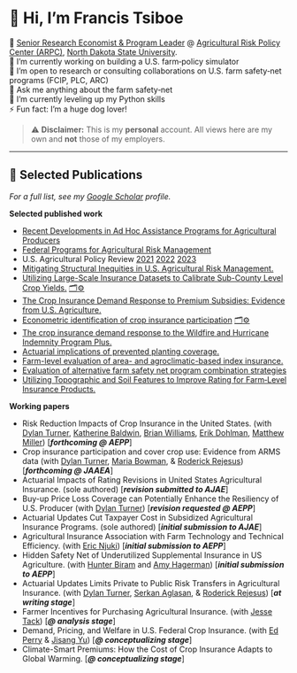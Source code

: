 # 👋 Hi, I’m Francis Tsiboe

🏢 [Senior Research Economist & Program Leader](https://www.arpc-ndsu.com/team/francis-tsiboe) @ [Agricultural Risk Policy Center (ARPC)](https://www.arpc-ndsu.com/), [North Dakota State University](https://www.ndsu.edu/).  
🔭 I’m currently working on building a U.S. farm‑policy simulator  
👯 I’m open to research or consulting collaborations on U.S. farm safety‑net programs (FCIP, PLC, ARC)  
💬 Ask me anything about the farm safety‑net  
🌱 I’m currently leveling up my Python skills  
⚡ Fun fact: I’m a huge dog lover!

> ⚠️ **Disclaimer:** This is my **personal** account. All views here are my own and **not** those of my employers.

---

## 📝 Selected Publications

_For a full list, see my [Google Scholar](https://scholar.google.com/citations?user=ox2t_YIAAAAJ&hl=en) profile._

**Selected published work**
* [Recent Developments in Ad Hoc Assistance Programs for Agricultural Producers](https://doi.org/10.32747/2024.8633521.ers)
* [Federal Programs for Agricultural Risk Management](https://dx.doi.org/10.32747/2023.8321812.ers)
* U.S. Agricultural Policy Review   [2021](https://www.ers.usda.gov/publications/pub-details?pubid=105901)    [2022](https://doi.org/10.32747/2023.8134363.ers)    [2023](https://doi.org/10.32747/2024.8754393.ers)  
* [Mitigating Structural Inequities in U.S. Agricultural Risk Management.](https://doi.org/10.1017/aae.2024.29)
* [Utilizing Large-Scale Insurance Datasets to Calibrate Sub-County Level Crop Yields.](https://doi.org/10.1111/jori.12494)    [🗂️⚙️](https://github.com/ftsiboe/US-FarmSafetyNet-Lab/tree/main/fcip_calibrated_yields)
* [The Crop Insurance Demand Response to Premium Subsidies: Evidence from U.S. Agriculture.](https://doi.org/10.1016/j.foodpol.2023.102505)
* [Econometric identification of crop insurance participation](https://doi.org/10.1017/age.2023.13)    [🗂️⚙️](https://github.com/ftsiboe/US-FarmSafetyNet-Lab/tree/main/crop_insurance_instruments)
* [The crop insurance demand response to the Wildfire and Hurricane Indemnity Program Plus.](https://doi.org/10.1002/aepp.13314)
* [Actuarial implications of prevented planting coverage.](https://doi.org/10.1002/aepp.13471) 
* [Farm-level evaluation of area- and agroclimatic-based index insurance.](https://doi.org/10.1002/jaa2.77)
* [Evaluation of alternative farm safety net program combination strategies](https://doi.org/10.1108/AFR-11-2023-0150)
* [Utilizing Topographic and Soil Features to Improve Rating for Farm‐Level Insurance Products.](https://doi.org/10.1111/ajae.12218)

**Working papers**
* Risk Reduction Impacts of Crop Insurance in the United States. (with [Dylan Turner](https://scholar.google.com/citations?user=XFmCbrwAAAAJ&hl=en), [Katherine Baldwin](https://scholar.google.com/citations?user=ZAIOP_AAAAAJ&hl=en), [Brian Williams](https://scholar.google.com/citations?hl=en&user=K9X2MkEAAAAJ), [Erik Dohlman](https://scholar.google.com/citations?view_op=list_works&hl=en&user=mu80hNIAAAAJ), [Matthew Miller](https://www.ers.usda.gov/authors/ers-staff-directory/matthew-miller)) [***forthcoming @ AEPP***]
* Crop insurance participation and cover crop use: Evidence from ARMS data (with [Dylan Turner](https://scholar.google.com/citations?user=XFmCbrwAAAAJ&hl=en), [Maria Bowman](https://scholar.google.com/citations?user=R_D5t8cAAAAJ), & [Roderick Rejesus](https://scholar.google.com/citations?user=uqa7Si8AAAAJ&hl=en&oi=ao)) [***forthcoming @ JAAEA***]
* Actuarial Impacts of Rating Revisions in United States Agricultural Insurance. (sole authored) [***revision submitted to AJAE***]
* Buy-up Price Loss Coverage can Potentially Enhance the Resiliency of U.S. Producer (with [Dylan Turner](https://scholar.google.com/citations?user=XFmCbrwAAAAJ&hl=en)) [***revision requested @ AEPP***]
* Actuarial Updates Cut Taxpayer Cost in Subsidized Agricultural Insurance Programs. (sole authored) [***initial submission to AJAE***]
* Agricultural Insurance Association with Farm Technology and Technical Efficiency. (with [Eric Njuki](https://scholar.google.com/citations?user=WpdtAwYAAAAJ&hl=en&oi=ao)) [***initial submission to AEPP***]
* Hidden Safety Net of Underutilized Supplemental Insurance in US Agriculture. (with [Hunter Biram](https://scholar.google.com/citations?user=YSNo4bkAAAAJ&hl=en&oi=ao) and [Amy Hagerman](https://scholar.google.com/citations?user=zU7DmEwAAAAJ&hl=en&oi=ao)) [***initial submission to AEPP***]
* Actuarial Updates Limits Private to Public Risk Transfers in Agricultural Insurance. (with [Dylan Turner](https://scholar.google.com/citations?user=XFmCbrwAAAAJ&hl=en), [Serkan Aglasan](https://scholar.google.com/citations?user=adXXj-YAAAAJ&hl=en), & [Roderick Rejesus](https://scholar.google.com/citations?user=uqa7Si8AAAAJ&hl=en&oi=ao)) [***at writing stage***]
* Farmer Incentives for Purchasing Agricultural Insurance. (with [Jesse Tack](https://scholar.google.com/citations?user=eCPIZ9YAAAAJ&hl=en&oi=ao)) [***@ analysis stage***]
* Demand, Pricing, and Welfare in U.S. Federal Crop Insurance. (with [Ed Perry](https://scholar.google.com/citations?user=P_IbmTMAAAAJ&hl=en&oi=ao) & [Jisang Yu](https://scholar.google.com/citations?user=DGOD2AcAAAAJ&hl=en)) [***@ conceptualizing stage***]
* Climate-Smart Premiums: How the Cost of Crop Insurance Adapts to Global Warming.  [***@ conceptualizing stage***]
  
<!--
**ftsiboe/ftsiboe** is a ✨ _special_ ✨ repository because its `README.md` (this file) appears on your GitHub profile.

Here are some ideas to get you started:


# Francis Tsiboe

**Senior Research Economist @ ARPC, NDSU**

- 🌱 Developing an open‑source U.S. farm policy simulator  
- 📈 Modeling actuarial updates in Federal Crop Insurance  
- 🛠️ Tech: R · Python · Stata · SQL  
- 📂 Key repos: [GH‑Agric‑Productivity‑Lab](https://github.com/ftsiboe/GH-Agric-Productivity-Lab), [FCIP‑Actuarial‑Updates](https://github.com/ftsiboe/FCIP-Actuarial-Updates)  
- 📫 francis.tsiboe@ndsu.edu · [LinkedIn](https://linkedin.com/in/francis-tsiboe) · [Twitter](https://twitter.com/ftsiboe)


- 🔭 I’m currently working on ...
- 🌱 I’m currently learning ...
- 👯 I’m looking to collaborate on ...
- 🤔 I’m looking for help with ...
- 💬 Ask me about ...
- 📫 How to reach me: ...
- 😄 Pronouns: ...
- ⚡ Fun fact: ...
-->
